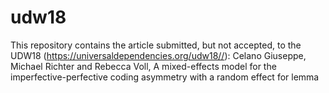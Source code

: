 # udw18

This repository contains the article submitted, but not accepted, to the UDW18 (https://universaldependencies.org/udw18//):
Celano Giuseppe, Michael Richter and Rebecca Voll, A mixed-effects model for the imperfective-perfective coding asymmetry with a random effect for lemma
